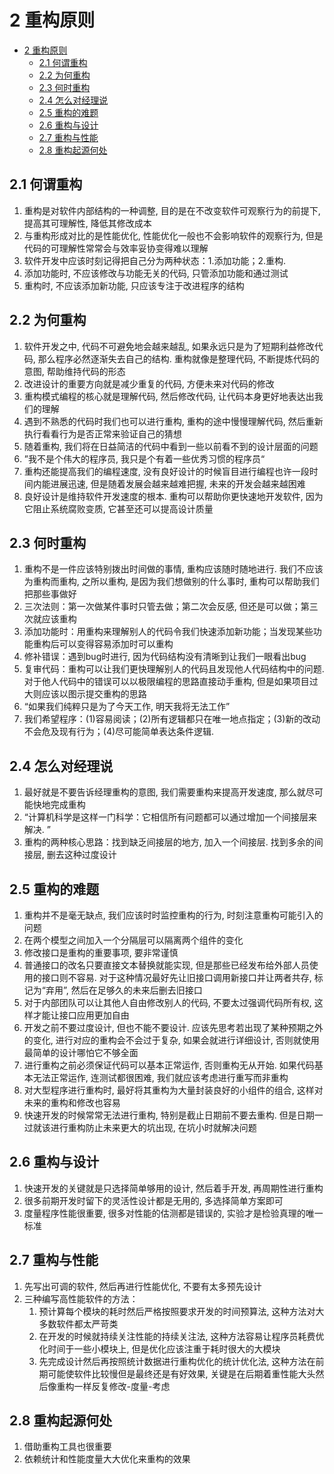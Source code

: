 # 2 重构原则

- [2 重构原则](#2-重构原则)
  - [2.1 何谓重构](#21-何谓重构)
  - [2.2 为何重构](#22-为何重构)
  - [2.3 何时重构](#23-何时重构)
  - [2.4 怎么对经理说](#24-怎么对经理说)
  - [2.5 重构的难题](#25-重构的难题)
  - [2.6 重构与设计](#26-重构与设计)
  - [2.7 重构与性能](#27-重构与性能)
  - [2.8 重构起源何处](#28-重构起源何处)

## 2.1 何谓重构

1. 重构是对软件内部结构的一种调整, 目的是在不改变软件可观察行为的前提下, 提高其可理解性, 降低其修改成本
2. 与重构形成对比的是性能优化, 性能优化一般也不会影响软件的观察行为, 但是代码的可理解性常常会与效率妥协变得难以理解
3. 软件开发中应该时刻记得把自己分为两种状态：1.添加功能；2.重构. 
4. 添加功能时, 不应该修改与功能无关的代码, 只管添加功能和通过测试
5. 重构时, 不应该添加新功能, 只应该专注于改进程序的结构

## 2.2 为何重构

1. 软件开发之中, 代码不可避免地会越来越乱, 如果永远只是为了短期利益修改代码, 那么程序必然逐渐失去自己的结构. 重构就像是整理代码, 不断提炼代码的意图, 帮助维持代码的形态
2. 改进设计的重要方向就是减少重复的代码, 方便未来对代码的修改
3. 重构模式编程的核心就是理解代码, 然后修改代码, 让代码本身更好地表达出我们的理解
4. 遇到不熟悉的代码时我们也可以进行重构, 重构的途中慢慢理解代码, 然后重新执行看看行为是否正常来验证自己的猜想
5. 随着重构, 我们将在日益简洁的代码中看到一些以前看不到的设计层面的问题
6. ”我不是个伟大的程序员, 我只是个有着一些优秀习惯的程序员“
7. 重构还能提高我们的编程速度, 没有良好设计的时候盲目进行编程也许一段时间内能进展迅速, 但是随着发展会越来越难把握, 未来的开发会越来越困难
8. 良好设计是维持软件开发速度的根本. 重构可以帮助你更快速地开发软件, 因为它阻止系统腐败变质, 它甚至还可以提高设计质量

## 2.3 何时重构

1. 重构不是一件应该特别拨出时间做的事情, 重构应该随时随地进行. 我们不应该为重构而重构, 之所以重构, 是因为我们想做别的什么事时, 重构可以帮助我们把那些事做好
2. 三次法则：第一次做某件事时只管去做；第二次会反感, 但还是可以做；第三次就应该重构
3. 添加功能时：用重构来理解别人的代码令我们快速添加新功能；当发现某些功能重构后可以变得容易添加时可以重构
4. 修补错误：遇到bug时进行, 因为代码结构没有清晰到让我们一眼看出bug
5. 复审代码：重构可以让我们更快理解别人的代码且发现他人代码结构中的问题. 对于他人代码中的错误可以以极限编程的思路直接动手重构, 但是如果项目过大则应该以图示提交重构的思路
6. “如果我们纯粹只是为了今天工作, 明天我将无法工作”
7. 我们希望程序：(1)容易阅读；(2)所有逻辑都只在唯一地点指定；(3)新的改动不会危及现有行为；(4)尽可能简单表达条件逻辑. 

## 2.4 怎么对经理说

1. 最好就是不要告诉经理重构的意图, 我们需要重构来提高开发速度, 那么就尽可能快地完成重构
2. “计算机科学是这样一门科学：它相信所有问题都可以通过增加一个间接层来解决. ”
3. 重构的两种核心思路：找到缺乏间接层的地方, 加入一个间接层. 找到多余的间接层, 删去这种过度设计

## 2.5 重构的难题

1. 重构并不是毫无缺点, 我们应该时时监控重构的行为, 时刻注意重构可能引入的问题
2. 在两个模型之间加入一个分隔层可以隔离两个组件的变化
3. 修改接口是重构的重要事项, 要非常谨慎
4. 普通接口的改名只要直接文本替换就能实现, 但是那些已经发布给外部人员使用的接口则不容易. 对于这种情况最好先让旧接口调用新接口并让两者共存, 标记为“弃用”, 然后在足够久的未来后删去旧接口
5. 对于内部团队可以让其他人自由修改别人的代码, 不要太过强调代码所有权, 这样才能让接口应用更加自由
6. 开发之前不要过度设计, 但也不能不要设计. 应该先思考若出现了某种预期之外的变化, 进行对应的重构会不会过于复杂, 如果会就进行详细设计, 否则就使用最简单的设计哪怕它不够全面
7. 进行重构之前必须保证代码可以基本正常运作, 否则重构无从开始. 如果代码基本无法正常运作, 连测试都很困难, 我们就应该考虑进行重写而非重构
8. 对大型程序进行重构时, 最好将其重构为大量封装良好的小组件的组合, 这样对未来的重构和修改也容易
9. 快速开发的时候常常无法进行重构, 特别是截止日期前不要去重构. 但是日期一过就该进行重构防止未来更大的坑出现, 在坑小时就解决问题

## 2.6 重构与设计

1. 快速开发的关键就是只选择简单够用的设计, 然后着手开发, 再周期性进行重构
2. 很多前期开发时留下的灵活性设计都是无用的, 多选择简单方案即可
3. 度量程序性能很重要, 很多对性能的估测都是错误的, 实验才是检验真理的唯一标准

## 2.7 重构与性能

1. 先写出可调的软件, 然后再进行性能优化, 不要有太多预先设计
2. 三种编写高性能软件的方法：
    1. 预计算每个模块的耗时然后严格按照要求开发的时间预算法, 这种方法对大多数软件都太严苛类
    2. 在开发的时候就持续关注性能的持续关注法, 这种方法容易让程序员耗费优化时间于一些小模块上, 但是优化应该注重于耗时很大的大模块
    3. 先完成设计然后再按照统计数据进行重构优化的统计优化法, 这种方法在前期可能使软件比较慢但是最终还是有好效果, 关键是在后期着重性能大头然后像重构一样反复修改-度量-考虑

## 2.8 重构起源何处

1. 借助重构工具也很重要
2. 依赖统计和性能度量大大优化来重构的效果